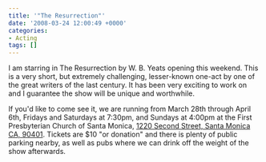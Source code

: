 ```yaml
---
title: '"The Resurrection"'
date: '2008-03-24 12:00:49 +0000'
categories:
- Acting
tags: []
---
```

I am starring in The Resurrection by W. B. Yeats opening this weekend. This is a
very short, but extremely challenging, lesser-known one-act by one of the great
writers of the last century. It has been very exciting to work on and I
guarantee the show will be unique and worthwhile.

If you'd like to come see it, we are running from March 28th through April 6th,
Fridays and Saturdays at 7:30pm, and Sundays at 4:00pm at the First Presbyterian
Church of Santa Monica, [1220 Second Street, Santa Monica CA,
90401](http://maps.google.com/maps?q=1220+Second+Street,+Santa+Monica+CA,+90401&amp;um=1&amp;ie=UTF-8&amp;sa=N&amp;tab=wl).
Tickets are $10 "or donation" and there is plenty of public parking nearby, as
well as pubs where we can drink off the weight of the show afterwards.
